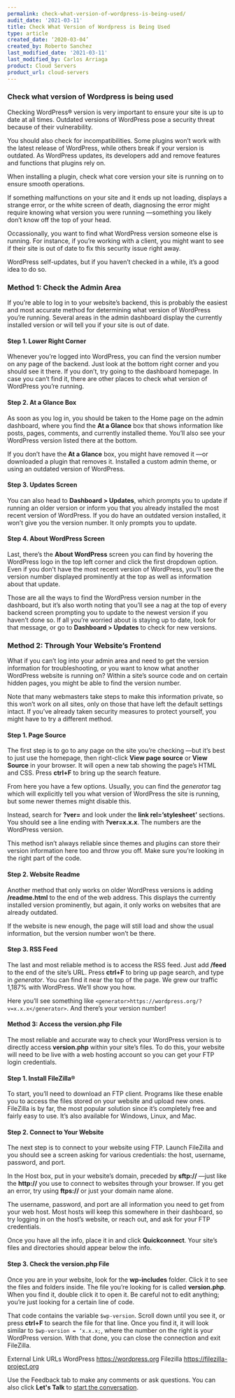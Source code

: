 ```yaml
---
permalink: check-what-version-of-wordpress-is-being-used/
audit_date: '2021-03-11'
title: Check What Version of Wordpress is Being Used
type: article
created_date: ‘2020-03-04’
created_by: Roberto Sanchez
last_modified_date: '2021-03-11'
last_modified_by: Carlos Arriaga
product: Cloud Servers
product_url: cloud-servers
---
```


### Check what version of Wordpress is being used

Checking WordPress&reg; version is very important to ensure your site is up to date at all times. Outdated versions of WordPress pose a security threat because of their vulnerability.

You should also check for incompatibilities. Some plugins won’t work with the latest release of WordPress, while others break if your version is outdated. As WordPress updates, its developers add and remove features and functions that plugins rely on. 

When installing a plugin, check what core version your site is running on to ensure smooth operations.

If something malfunctions on your site and it ends up not loading, displays a strange error, or the white screen of death, diagnosing the error might require knowing what version you were running &mdash;something you likely don’t know off the top of your head.

Occassionally, you want to find what WordPress version someone else is running. For instance, if you’re working with a client, you might want to see if their site is out of date to fix this security issue right away.

WordPress self-updates, but if you haven’t checked in a while, it’s a good idea to do so.

### Method 1: Check the Admin Area

If you’re able to log in to your website’s backend, this is probably the easiest and most accurate method for determining what version of WordPress you’re running. Several areas in the admin dashboard display the currently installed version or will tell you if your site is out of date.

#### Step 1. Lower Right Corner

Whenever you’re logged into WordPress, you can find the version number on any page of the backend. Just look at the bottom right corner and you should see it there. If you don’t, try going to the dashboard homepage. In case you can’t find it, there are other places to check what version of WordPress you’re running.

#### Step 2. **At a Glance** Box

As soon as you log in, you should be taken to the Home page on the admin dashboard, where you find the **At a Glance** box that shows information like posts, pages, comments, and currently installed theme. You’ll also see your WordPress version listed there at the bottom.

If you don’t have the **At a Glance** box, you might have removed it &mdash;or downloaded a plugin that removes it. Installed a custom admin theme, or using an outdated version of WordPress.

#### Step 3. **Updates** Screen

You can also head to **Dashboard > Updates**, which prompts you to update if running an older version or inform you that you already installed the most recent version of WordPress. If you do have an outdated version installed, it won’t give you the version number. It only prompts you to update.

#### Step 4. **About WordPress** Screen

Last, there’s the **About WordPress** screen you can find by hovering the WordPress logo in the top left corner and click the first dropdown option. Even if you don't have the most recent version of WordPress, you’ll see the version number displayed prominently at the top as well as information about that update.

Those are all the ways to find the WordPress version number in the dashboard, but it’s also worth noting that you’ll see a nag at the top of every backend screen prompting you to update to the newest version if you haven’t done so. If all you’re worried about is staying up to date, look for that message, or go to **Dashboard > Updates** to check for new versions.

### Method 2: Through Your Website’s Frontend

What if you can’t log into your admin area and need to get the version information for troubleshooting, or you want to know what another WordPress website is running on? Within a site’s source code and on certain hidden pages, you might be able to find the version number.

Note that many webmasters take steps to make this information private, so this won’t work on all sites, only on those that have left the default settings intact. If you’ve already taken security measures to protect yourself, you might have to try a different method.

#### Step 1. Page Source

The first step is to go to any page on the site you’re checking &mdash;but it’s best to just use the homepage, then right-click **View page source** or **View Source** in your browser. It will open a new tab showing the page’s HTML and CSS. Press **ctrl+F** to bring up the search feature.

From here you have a few options. Usually, you can find the *generator* tag which will explicitly tell you what version of WordPress the site is running, but some newer themes might disable this.

Instead, search for **?ver=** and look under the **link rel=’stylesheet’** sections. You should see a line ending with **?ver=x.x.x**. The numbers are the WordPress version.


This method isn’t always reliable since themes and plugins can store their version information here too and throw you off. Make sure you’re looking in the right part of the code.

#### Step 2. Website Readme

Another method that only works on older WordPress versions is adding **/readme.html** to the end of the web address. This displays the currently installed version prominently, but again, it only works on websites that are already outdated.

If the website is new enough, the page will still load and show the usual information, but the version number won’t be there.


#### Step 3. RSS Feed

The last and most reliable method is to access the RSS feed. Just add **/feed** to the end of the site’s URL. Press **ctrl+F** to bring up page search, and type in *generator*. You can find it near the top of the page. We grew our traffic 1,187% with WordPress. We’ll show you how.

Here you’ll see something like `<generator>https://wordpress.org/?v=x.x.x</generator>`. And there’s your version number!


#### Method 3: Access the version.php File

The most reliable and accurate way to check your WordPress version is to directly access **version.php** within your site’s files. To do this, your website will need to be live with a web hosting account so you can get your FTP login credentials.

#### Step 1. Install FileZilla&reg;

To start, you’ll need to download an FTP client. Programs like these enable you to access the files stored on your website and upload new ones. FileZilla is by far, the most popular solution since it’s completely free and fairly easy to use. It’s also available for Windows, Linux, and Mac.

#### Step 2. Connect to Your Website

The next step is to connect to your website using FTP. Launch FileZilla and you should see a screen asking for various credentials: the host, username, password, and port.

In the Host box, put in your website’s domain, preceded by **sftp://** &mdash;just like the **http://** you use to connect to websites through your browser. If you get an error, try using **ftps://** or just your domain name alone.

The username, password, and port are all information you need to get from your web host. Most hosts will keep this somewhere in their dashboard, so try logging in on the host’s website, or reach out, and ask for your FTP credentials.

Once you have all the info, place it in and click **Quickconnect**. Your site’s files and directories should appear below the info.

#### Step 3. Check the version.php File

Once you are in your website, look for the **wp-includes** folder. Click it to see the files and folders inside. The file you’re looking for is called **version.php**. When you find it, double click it to open it. Be careful not to edit anything; you’re just looking for a certain line of code.


That code contains the variable `$wp-version`. Scroll down until you see it, or press **ctrl+F** to search the file for that line. Once you find it, it will look similar to `$wp-version = ‘x.x.x;`, where the number on the right is your WordPress version. With that done, you can close the connection and exit FileZilla.

External Link	URLs
WordPress	https://wordpress.org
Filezilla	https://filezilla-project.org

Use the Feedback tab to make any comments or ask questions. You can also click **Let's Talk** to [start the conversation](https://www.rackspace.com/). 
